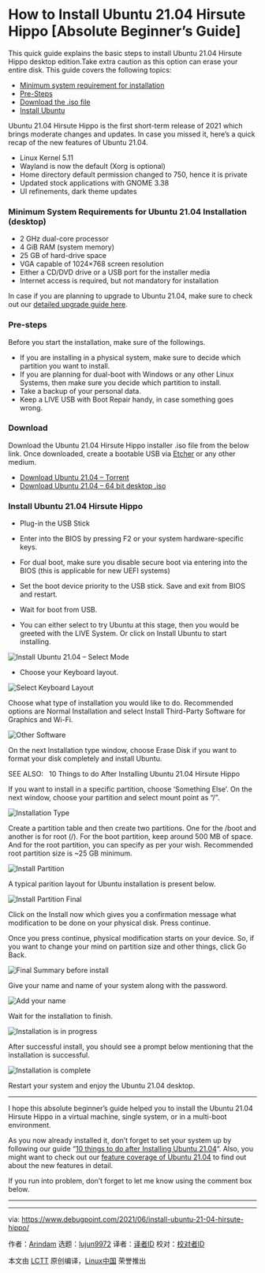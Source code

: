 [#]: subject: (How to Install Ubuntu 21.04 Hirsute Hippo [Absolute Beginner’s Guide])
[#]: via: (https://www.debugpoint.com/2021/06/install-ubuntu-21-04-hirsute-hippo/)
[#]: author: (Arindam https://www.debugpoint.com/author/admin1/)
[#]: collector: (lujun9972)
[#]: translator: ( )
[#]: reviewer: ( )
[#]: publisher: ( )
[#]: url: ( )

How to Install Ubuntu 21.04 Hirsute Hippo [Absolute Beginner’s Guide]
======
This quick guide explains the basic steps to install Ubuntu 21.04
Hirsute Hippo desktop edition.Take extra caution as this option can
erase your entire disk.
This guide covers the following topics:

  * [Minimum system requirement for installation][1]
  * [Pre-Steps][2]
  * [Download the .iso file][3]
  * [Install Ubuntu][4]



Ubuntu 21.04 Hirsute Hippo is the first short-term release of 2021 which brings moderate changes and updates. In case you missed it, here’s a quick recap of the new features of Ubuntu 21.04.

  * Linux Kernel 5.11
  * Wayland is now the default (Xorg is optional)
  * Home directory default permission changed to 750, hence it is private
  * Updated stock applications with GNOME 3.38
  * UI refinements, dark theme updates



### Minimum System Requirements for Ubuntu 21.04 Installation (desktop)

  * 2 GHz dual-core processor
  * 4 GiB RAM (system memory)
  * 25 GB of hard-drive space
  * VGA capable of 1024×768 screen resolution
  * Either a CD/DVD drive or a USB port for the installer media
  * Internet access is required, but not mandatory for installation



In case if you are planning to upgrade to Ubuntu 21.04, make sure to check out our [detailed upgrade guide here][5].

### Pre-steps

Before you start the installation, make sure of the followings.

  * If you are installing in a physical system, make sure to decide which partition you want to install.
  * If you are planning for dual-boot with Windows or any other Linux Systems, then make sure you decide which partition to install.
  * Take a backup of your personal data.
  * Keep a LIVE USB with Boot Repair handy, in case something goes wrong.



### Download

Download the Ubuntu 21.04 Hirsute Hippo installer .iso file from the below link. Once downloaded, create a bootable USB via [Etcher][6] or any other medium.

  * [Download Ubuntu 21.04 – Torrent][7]
  * [Download Ubuntu 21.04 – 64 bit desktop .iso][8]



### Install Ubuntu 21.04 Hirsute Hippo

  * Plug-in the USB Stick


  * Enter into the BIOS by pressing F2 or your system hardware-specific keys.
  * For dual boot, make sure you disable secure boot via entering into the BIOS (this is applicable for new UEFI systems)


  * Set the boot device priority to the USB stick. Save and exit from BIOS and restart.
  * Wait for boot from USB.


  * You can either select to try Ubuntu at this stage, then you would be greeted with the LIVE System. Or click on Install Ubuntu to start installing.



![Install Ubuntu 21.04 – Select Mode][9]

  * Choose your Keyboard layout.



![Select Keyboard Layout][10]

Choose what type of installation you would like to do. Recommended options are Normal Installation and select Install Third-Party Software for Graphics and Wi-Fi.

![Other Software][11]

On the next Installation type window, choose Erase Disk if you want to format your disk completely and install Ubuntu.

[][12]

SEE ALSO:   10 Things to do After Installing Ubuntu 21.04 Hirsute Hippo

If you want to install in a specific partition, choose ‘Something Else’. On the next window, choose your partition and select mount point as “/”.

![Installation Type][13]

Create a partition table and then create two partitions. One for the /boot and another is for root (/). For the boot partition, keep around 500 MB of space. And for the root partition, you can specify as per your wish. Recommended root partition size is ~25 GB minimum.

![Install Partition][14]

A typical parition layout for Ubuntu installation is present below.

![Install Partition Final][15]

Click on the Install now which gives you a confirmation message what modification to be done on your physical disk. Press continue.

Once you press continue, physical modification starts on your device. So, if you want to change your mind on partition size and other things, click Go Back.

![Final Summary before install][16]

Give your name and name of your system along with the password.

![Add your name][17]

Wait for the installation to finish.

![Installation is in progress][18]

After successful install, you should see a prompt below mentioning that the installation is successful.

![Installation is complete][19]

Restart your system and enjoy the Ubuntu 21.04 desktop.

* * *

I hope this absolute beginner’s guide helped you to install the Ubuntu 21.04 Hirsute Hippo in a virtual machine, single system, or in a multi-boot environment.

As you now already installed it, don’t forget to set your system up by following our guide “[10 things to do after Installing Ubuntu 21.04][12]“. Also, you might want to check out our [feature coverage of Ubuntu 21.04][20] to find out about the new features in detail.

If you run into problem, don’t forget to let me know using the comment box below.

* * *

--------------------------------------------------------------------------------

via: https://www.debugpoint.com/2021/06/install-ubuntu-21-04-hirsute-hippo/

作者：[Arindam][a]
选题：[lujun9972][b]
译者：[译者ID](https://github.com/译者ID)
校对：[校对者ID](https://github.com/校对者ID)

本文由 [LCTT](https://github.com/LCTT/TranslateProject) 原创编译，[Linux中国](https://linux.cn/) 荣誉推出

[a]: https://www.debugpoint.com/author/admin1/
[b]: https://github.com/lujun9972
[1]: tmp.bOWqWysJ6P#min-sys-requirement
[2]: tmp.bOWqWysJ6P#pre-steps
[3]: tmp.bOWqWysJ6P#download
[4]: tmp.bOWqWysJ6P#install-ubuntu
[5]: https://www.debugpoint.com/2021/04/upgrade-ubuntu-21-04-from-ubuntu-20-10/
[6]: https://www.debugpoint.com/2021/01/etcher-bootable-usb-linux/
[7]: https://releases.ubuntu.com/21.04/ubuntu-21.04-desktop-amd64.iso.torrent
[8]: https://releases.ubuntu.com/21.04/ubuntu-21.04-desktop-amd64.iso
[9]: https://www.debugpoint.com/blog/wp-content/uploads/2021/06/Install-Ubuntu-21.04-Select-Mode.jpg
[10]: https://www.debugpoint.com/blog/wp-content/uploads/2021/06/Select-Keyboard-Layout.jpg
[11]: https://www.debugpoint.com/blog/wp-content/uploads/2021/06/Other-Software.jpg
[12]: https://www.debugpoint.com/2021/04/10-things-to-do-after-installing-ubuntu-21-04/
[13]: https://www.debugpoint.com/blog/wp-content/uploads/2021/06/Installation-Type.jpg
[14]: https://www.debugpoint.com/blog/wp-content/uploads/2021/06/Install-Partition.jpg
[15]: https://www.debugpoint.com/blog/wp-content/uploads/2021/06/Install-Partition-Final.jpg
[16]: https://www.debugpoint.com/blog/wp-content/uploads/2021/06/Final-Summary-before-install.jpg
[17]: https://www.debugpoint.com/blog/wp-content/uploads/2021/06/Add-your-name.jpg
[18]: https://www.debugpoint.com/blog/wp-content/uploads/2021/06/Installation-is-in-progress.jpg
[19]: https://www.debugpoint.com/blog/wp-content/uploads/2021/06/Installation-is-complete.jpg
[20]: https://www.debugpoint.com/2021/04/ubuntu-21-04-top-10-features/
